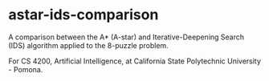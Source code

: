 # astar-ids-comparison
A comparison between the A* (A-star) and Iterative-Deepening Search (IDS) algorithm applied to the 8-puzzle problem.

For CS 4200, Artificial Intelligence, at California State Polytechnic University - Pomona.
